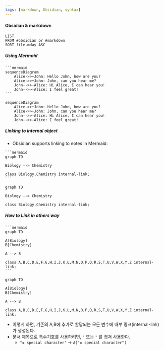 ```yaml
---
tags: [markdown, Obsidian, syntax]
---
```


#### Obsidian & markdown
```dataview
LIST
FROM #obsidian or #markdown  
SORT file.mday ASC
```

##### Using Mermaid 

<pre><code>```mermaid
sequenceDiagram
    Alice->>+John: Hello John, how are you?
    Alice->>+John: John, can you hear me?
    John-->>-Alice: Hi Alice, I can hear you!
    John-->>-Alice: I feel great!
```</code></pre>

```mermaid
sequenceDiagram
    Alice->>+John: Hello John, how are you?
    Alice->>+John: John, can you hear me?
    John-->>-Alice: Hi Alice, I can hear you!
    John-->>-Alice: I feel great!
```

##### Linking to internal object
- Obsidian supports linking to notes in Mermaid:
````
```mermaid
graph TD

Biology --> Chemistry

class Biology,Chemistry internal-link;
```
````


```mermaid
graph TD

Biology --> Chemistry

class Biology,Chemistry internal-link;
```

##### How to Link in others way
````
```mermaid
graph TD

A[Biology]
B[Chemistry]

A --> B

class A,B,C,D,E,F,G,H,I,J,K,L,M,N,O,P,Q,R,S,T,U,V,W,X,Y,Z internal-link;
```
````

```mermaid
graph TD

A[Biology]
B[Chemistry]

A --> B

class A,B,C,D,E,F,G,H,I,J,K,L,M,N,O,P,Q,R,S,T,U,V,W,X,Y,Z internal-link;
```

- 이렇게 하면, 기존의 A,B에 추가로 할당되는 모든 변수에 내부 링크(internal-link)가 생성된다. 
- 문서 제목으로 특수기호를 사용하려면, `'` 또는 `"` 를 겹쳐 사용한다. 
	- `"⨳ special character"`
		→ `A["⨳ special character"]`